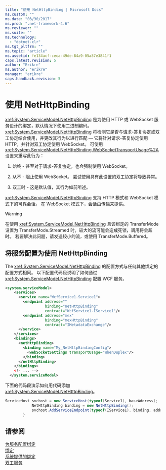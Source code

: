 ```yaml
---
title: "使用 NetHttpBinding | Microsoft Docs"
ms.custom: ""
ms.date: "03/30/2017"
ms.prod: ".net-framework-4.6"
ms.reviewer: ""
ms.suite: ""
ms.technology: 
  - "dotnet-clr"
ms.tgt_pltfrm: ""
ms.topic: "article"
ms.assetid: fe134acf-ceca-49de-84a9-05a37e3841f1
caps.latest.revision: 5
author: "Erikre"
ms.author: "erikre"
manager: "erikre"
caps.handback.revision: 5
---
```

# 使用 NetHttpBinding
<xref:System.ServiceModel.NetHttpBinding> 是为使用 HTTP 或 WebSocket 服务设计的绑定，默认情况下使用二进制编码。  <xref:System.ServiceModel.NetHttpBinding> 将检测它是否与请求\-答复协定或双工协定结合使用，并更改其行为以进行匹配 ― 它将针对请求\-答复协定使用 HTTP，并针对双工协定使用 WebSocket。  可使用 <xref:System.ServiceModel.NetHttpBinding.WebSocketTransportUsage%2A> 设置来重写此行为：  
  
1.  始终 \- 甚至对于请求\-答复协定，也会强制使用 WebSocket。  
  
2.  从不 \- 阻止使用 WebSocket。  尝试使用具有此设置的双工协定将导致异常。  
  
3.  双工时 \- 这是默认值，其行为如前所述。  
  
 <xref:System.ServiceModel.NetHttpBinding> 支持 HTTP 模式和 WebSocket 模式下的可靠会话。  在 WebSocket 模式下，会话由传输来提供。  
  
> [!WARNING]
>  在使用 <xref:System.ServiceModel.NetHttpBinding> 且该绑定的 TransferMode 设置为 TransferMode.Streamed 时，较大的流可能会造成死锁，调用将会超时。  若要解决此问题，请发送较小的流，或使用 TransferMode.Buffered。  
  
## 将服务配置为使用 NetHttpBinding  
 The <xref:System.ServiceModel.NetHttpBinding> 的配置方式与任何其他绑定的配置方式相同。  以下配置代码段说明了如何通过 <xref:System.ServiceModel.NetHttpBinding> 配置 WCF 服务。  
  
```xml  
<system.serviceModel>  
    <services>  
      <service name="WcfService1.Service1">  
        <endpoint address=""  
                  binding="netHttpBinding"  
                  contract="WcfService1.IService1"/>  
        <endpoint address="mex"  
                  binding="mexHttpBinding"  
                  contract="IMetadataExchange"/>  
      </service>  
    </services>  
    <bindings>  
      <netHttpBinding>  
        <binding name="My_NetHttpBindingConfig">  
          <webSocketSettings transportUsage="WhenDuplex"/>  
        </binding>  
      </netHttpBinding>  
    </bindings>  
    <!- ... -->   
  </system.serviceModel>  
```  
  
 下面的代码段演示如何用代码添加 <xref:System.ServiceModel.NetHtttpBinding>。  
  
```csharp  
ServiceHost svchost = new ServiceHost(typeof(Service1), baseAddress);  
            NetHttpBinding binding = new NetHttpBinding();  
            svchost.AddServiceEndpoint(typeof(IService1), binding, address);   
        }  
```  
  
## 请参阅  
 [为服务配置绑定](../../../../docs/framework/wcf/configuring-bindings-for-wcf-services.md)   
 [绑定](../../../../docs/framework/wcf/feature-details/bindings.md)   
 [系统提供的绑定](../../../../docs/framework/wcf/system-provided-bindings.md)   
 [双工服务](../../../../docs/framework/wcf/feature-details/duplex-services.md)
